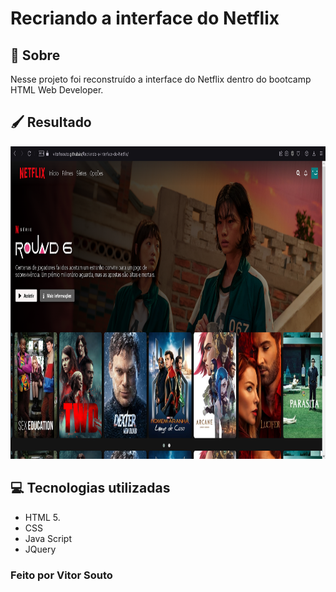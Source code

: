 # Recriando a interface do Netflix

## 📑 Sobre
Nesse projeto foi reconstruído a interface do Netflix dentro do bootcamp HTML Web Developer.

## 🖌️ Resultado
<img height="500" src="img/ResultadoFinal.png" />

## 💻 Tecnologias utilizadas
* HTML 5.
* CSS
* Java Script
* JQuery


### Feito por Vitor Souto
